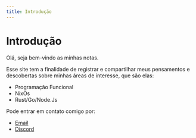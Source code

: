 ```yaml
---
title: Introdução
---
```


# Introdução

Olá, seja bem-vindo as minhas notas.

Esse site tem a finalidade de registrar e compartilhar meus pensamentos e descobertas sobre minhas áreas de interesse, que são elas:

- Programação Funcional
- NixOs
- Rust/Go/Node.Js

Pode entrar em contato comigo por:

- [Email](mailto:gabrielpmonte@gmail.com)
- [Discord](https://discordapp.com/users/204239533653360642)
